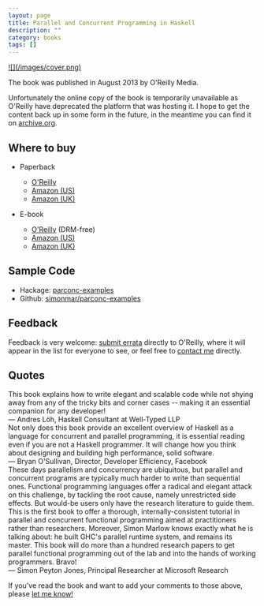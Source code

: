 ```yaml
---
layout: page
title: Parallel and Concurrent Programming in Haskell
description: ""
category: books
tags: []
---
```


<a href="http://chimera.labs.oreilly.com/books/1230000000929">
  ![](/images/cover.png)
</a>

The book was published in August 2013 by O'Reilly Media.

Unfortunately the online copy of the book is temporarily unavailable
as O'Reilly have deprecated the platform that was hosting it.  I hope
to get the content back up in some form in the future, in the meantime
you can find it on <a
href="https://web.archive.org/web/20180117182938/http://chimera.labs.oreilly.com/books/1230000000929/index.html">archive.org</a>.

<!--
<a
href="http://chimera.labs.oreilly.com/books/1230000000929/index.html">Read
the book online</a></p>
-->

## Where to buy

* Paperback
    * <a href="http://shop.oreilly.com/product/0636920026365.do">O'Reilly</a>
    * <a href="http://www.amazon.com/Parallel-Concurrent-Programming-Haskell-Multithreaded/dp/1449335942">Amazon (US)</a>
    * <a href="http://www.amazon.co.uk/Parallel-Concurrent-Programming-Haskell-Multithreaded/dp/1449335942">Amazon (UK)</a>

* E-book
    * <a href="http://shop.oreilly.com/product/0636920026365.do">O'Reilly</a> (DRM-free)
    * <a href="http://www.amazon.com/Parallel-Concurrent-Programming-Haskell-ebook/dp/B00DWJ1BIG">Amazon (US)</a>
    * <a href="http://www.amazon.co.uk/Parallel-Concurrent-Programming-Haskell-ebook/dp/B00DWJ1BIG">Amazon (UK)</a>

## Sample Code

* Hackage: <a href="http://hackage.haskell.org/package/parconc-examples">parconc-examples</a>
* Github: <a href="https://github.com/simonmar/parconc-examples">simonmar/parconc-examples</a>

## Feedback

Feedback is very welcome: <a href="http://oreilly.com/catalog/errata.csp?isbn=0636920026365">submit errata</a> directly to O'Reilly, where it will appear in the
list for everyone to see, or feel free to <a href="mailto:marlowsd@gmail.com">contact me</a> directly.

## Quotes

<div class="quote">
This book explains how to write elegant and scalable code
while not shying away from any of the tricky bits and corner cases --
making it an essential companion for any developer!
<div class="attribution">
&mdash; Andres Löh, Haskell Consultant at Well-Typed LLP
</div>
</div>

<div class="quote">
Not only does this book provide an excellent overview of
Haskell as a language for concurrent and parallel programming,
it is essential reading even if you are not a Haskell
programmer. It will change how you think about designing and
building high performance, solid software.
<div class="attribution">
&mdash; Bryan O'Sullivan, Director, Developer Efficiency, Facebook
</div>
</div>

<div class="quote">
These days parallelism and concurrency are ubiquitous, but
parallel and concurrent programs are typically much harder to
write than sequential ones.  Functional programming languages
offer a radical and elegant attack on this challenge, by
tackling the root cause, namely unrestricted side effects.
But would-be users only have the research literature to
guide them.  This is the first book to offer a thorough,
internally-consistent tutorial in parallel and concurrent
functional programming aimed at practitioners rather than
researchers.  Moreover, Simon Marlow knows exactly what he is
talking about: he built GHC's parallel runtime system, and
remains its master.  This book will do more than a hundred
research papers to get parallel functional programming out of
the lab and into the hands of working programmers. Bravo!
<div class="attribution">
&mdash; Simon Peyton Jones, Principal Researcher at Microsoft Research
</div>
</div>

If you've read the book and want to add your comments to those above,
please <a href="mailto:marlowsd@gmail.com">let me know!</a>
